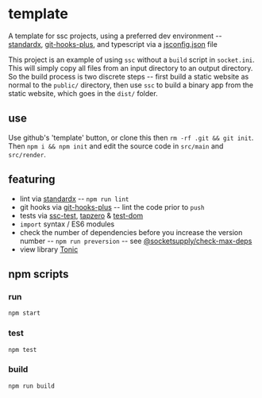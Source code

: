 # template
A template for ssc projects, using a preferred dev environment -- [standardx](https://www.npmjs.com/package/standardx), [git-hooks-plus](https://www.npmjs.com/package/git-hooks-plus), and typescript via a [jsconfig.json](jsconfig.json) file

This project is an example of using `ssc` without a `build` script in `socket.ini`. This will simply copy all files from an input directory to an output directory. So the build process is two discrete steps -- first build a static website as normal to the `public/` directory, then use `ssc` to build a binary app from the static website, which goes in the `dist/` folder.

## use
Use github's 'template' button, or clone this then `rm -rf .git && git init`. Then `npm i && npm init` and edit the source code in `src/main` and `src/render`.

## featuring

* lint via [standardx](https://www.npmjs.com/package/standardx) -- `npm run lint`
* git hooks via [git-hooks-plus](https://www.npmjs.com/package/git-hooks-plus) -- lint the code prior to `push`
* tests via [ssc-test](https://github.com/socketsupply/ssc-test), [tapzero](https://www.npmjs.com/package/tapzero) & [test-dom](https://www.npmjs.com/package/@socketsupply/test-dom)
* `import` syntax / ES6 modules 
* check the number of dependencies before you increase the version number -- `npm run preversion` -- see  [@socketsupply/check-max-deps](https://github.com/socketsupply/check-max-deps)
* view library [Tonic](https://tonicframework.dev/)

## npm scripts

### run
```
npm start
```

### test
```
npm test
```

### build
```
npm run build
```
